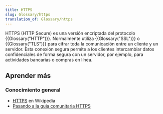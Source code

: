 ```yaml
---
title: HTTPS
slug: Glossary/https
translation_of: Glossary/https
---
```


HTTPS (HTTP Secure) es una versión encriptada del protocolo {{Glossary("HTTP")}}. Normalmente utiliza {{Glossary("SSL")}} o {{Glossary("TLS")}} para cifrar toda la comunicación entre un cliente y un servidor. Esta conexión segura permite a los clientes intercambiar datos confidenciales de forma segura con un servidor, por ejemplo, para actividades bancarias o compras en línea.

## Aprender más

### Conocimiento general

- [HTTPS](https://es.wikipedia.org/wiki/HTTPS) en Wikipedia
- [Pasando a la guia comunitaria HTTPS](https://movingtohttps.com/)
